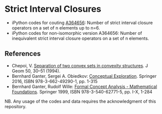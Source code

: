 # Strict Interval Closures

* iPython codes for couting [A364656](https://oeis.org/A364656): Number of strict interval closure operators on a set of n elements up to n=6.
* iPython codes for non-isomorphic version A364656: Number of inequivalent strict interval closure operators on a set of n elements.
  
## References

* Chepoi, V. [Separation of two convex sets in convexity structures](https://doi.org/10.1007/BF01222661). J Geom 50, 30–51 (1994).
* Bernhard Ganter, Sergei A. Obiedkov: [Conceptual Exploration](https://doi.org/10.1007/978-3-662-49291-8). Springer 2016, ISBN 978-3-662-49290-1, pp. 1-315
* Bernhard Ganter, Rudolf Wille: [Formal Concept Analysis - Mathematical Foundations](https://doi.org/10.1007/978-3-642-59830-2). Springer 1999, ISBN 978-3-540-62771-5, pp. I-X, 1-284

NB. Any usage of the codes and data requires the acknowledgment of this repository.

